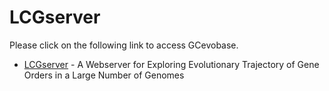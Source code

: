 # LCGserver

Please click on the following link to access GCevobase.

* [LCGserver](http://ec2-52-40-200-174.us-west-2.compute.amazonaws.com/LCGserver/) - A Webserver for Exploring Evolutionary Trajectory of Gene Orders in a Large Number of Genomes


